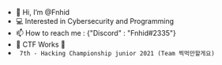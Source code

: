 - 👋 Hi, I’m @Fnhid
- 💻 Interested in Cybersecurity and Programming
- 📫 How to reach me : {"Discord" : "Fnhid#2335"}
- 🚩 CTF Works 🚩<br>
- <code> 7th - Hacking Championship junior 2021 (Team 찍먹만할게요) </code>
<!---
Fnhid/Fnhid is a ✨ special ✨ repository because its `README.md` (this file) appears on your GitHub profile.
You can click the Preview link to take a look at your changes.
--->
